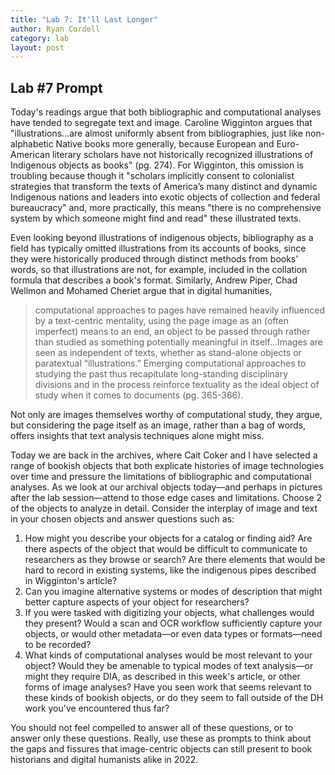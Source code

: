```yaml
---
title: "Lab 7: It'll Last Longer"
author: Ryan Cordell
category: lab
layout: post
---
```



## Lab \#7 Prompt

Today's readings argue that both bibliographic and computational analyses have tended to segregate text and image. Caroline Wigginton argues that "illustrations…are almost uniformly absent from bibliographies, just like non-alphabetic Native books more generally, because European and Euro-American literary scholars have not historically recognized illustrations of Indigenous objects as books" (pg. 274). For Wigginton, this omission is troubling because though it "scholars implicitly consent to colonialist strategies that transform the texts of America’s many distinct and dynamic Indigenous nations and leaders into exotic objects of collection and federal bureaucracy" and, more practically, this means "there is no comprehensive system by which someone might find and read" these illustrated texts. 

Even looking beyond illustrations of indigenous objects, bibliography as a field has typically omitted illustrations from its accounts of books, since they were historically produced through distinct methods from books' words, so that illustrations are not, for example, included in the collation formula that describes a book's format. Similarly, Andrew Piper, Chad Wellmon and Mohamed Cheriet argue that in digital humanities, 

> computational approaches to pages have remained heavily influenced by a text-centric mentality, using the page image as an (often imperfect) means to an end, an object to be passed through rather than studied as something potentially meaningful in itself…Images are seen as independent of texts, whether as stand-alone objects or paratextual “illustrations.” Emerging computational approaches to studying the past thus recapitulate long-standing disciplinary divisions and in the process reinforce textuality as the ideal object of study when it comes to documents (pg. 365-366).

Not only are images themselves worthy of computational study, they argue, but considering the page itself as an image, rather than a bag of words, offers insights that text analysis techniques alone might miss.

Today we are back in the archives, where Cait Coker and I have selected a range of bookish objects that both explicate histories of image technologies over time and pressure the limitations of bibliographic and computational analyses. As we look at our archival objects today—and perhaps in pictures after the lab session—attend to those edge cases and limitations. Choose 2 of the objects to analyze in detail. Consider the interplay of image and text in your chosen objects and answer questions such as:

1. How might you describe your objects for a catalog or finding aid? Are there aspects of the object that would be difficult to communicate to researchers as they browse or search? Are there elements that would be hard to record in existing systems, like the indigenous pipes described in Wigginton's article? 
2. Can you imagine alternative systems or modes of description that might better capture aspects of your object for researchers?
3. If you were tasked with digitizing your objects, what challenges would they present? Would a scan and OCR workflow sufficiently capture your objects, or would other metadata—or even data types or formats—need to be recorded? 
4. What kinds of computational analyses would be most relevant to your object? Would they be amenable to typical modes of text analysis—or might they require DIA, as described in this week's article, or other forms of image analyses? Have you seen work that seems relevant to these kinds of bookish objects, or do they seem to fall outside of the DH work you've encountered thus far? 

You should not feel compelled to answer all of these questions, or to answer only these questions. Really, use these as prompts to think about the gaps and fissures that image-centric objects can still present to book historians and digital humanists alike in 2022.
